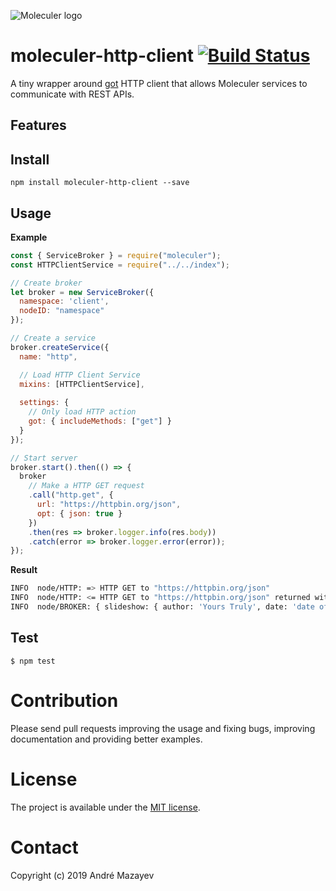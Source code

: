 ![Moleculer logo](http://moleculer.services/images/banner.png)

# moleculer-http-client [![Build Status](https://travis-ci.org/AndreMaz/moleculer-http-client.svg?branch=master)](https://travis-ci.org/AndreMaz/moleculer-http-client)

A tiny wrapper around [got](https://github.com/sindresorhus/got) HTTP client that allows Moleculer services to communicate with REST APIs.

## Features

## Install
```
npm install moleculer-http-client --save
```
## Usage

**Example**
```js
const { ServiceBroker } = require("moleculer");
const HTTPClientService = require("../../index");

// Create broker
let broker = new ServiceBroker({
  namespace: 'client',
  nodeID: "namespace"
});

// Create a service
broker.createService({
  name: "http",

  // Load HTTP Client Service  
  mixins: [HTTPClientService],
  
  settings: {
    // Only load HTTP action
    got: { includeMethods: ["get"] }
  }
});

// Start server
broker.start().then(() => {
  broker
    // Make a HTTP GET request
    .call("http.get", {
      url: "https://httpbin.org/json",
      opt: { json: true }
    })
    .then(res => broker.logger.info(res.body))
    .catch(error => broker.logger.error(error));
});
```

**Result**
```bash
INFO  node/HTTP: => HTTP GET to "https://httpbin.org/json"
INFO  node/HTTP: <= HTTP GET to "https://httpbin.org/json" returned with status code 200
INFO  node/BROKER: { slideshow: { author: 'Yours Truly', date: 'date of publication', slides: [ [Object], [Object] ], title: 'Sample Slide Show' } }

```

## Test
```
$ npm test
```

# Contribution

Please send pull requests improving the usage and fixing bugs, improving documentation and providing better examples.

# License
The project is available under the [MIT license](https://tldrlegal.com/license/mit-license).

# Contact
Copyright (c) 2019 André Mazayev
